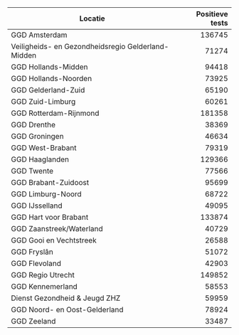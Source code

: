 | Locatie | Positieve tests |
|---------|----------------:|
| GGD Amsterdam                            | 136745 |
| Veiligheids- en Gezondheidsregio Gelderland-Midden | 71274 |
| GGD Hollands-Midden                      | 94418 |
| GGD Hollands-Noorden                     | 73925 |
| GGD Gelderland-Zuid                      | 65190 |
| GGD Zuid-Limburg                         | 60261 |
| GGD Rotterdam-Rijnmond                   | 181358 |
| GGD Drenthe                              | 38369 |
| GGD Groningen                            | 46634 |
| GGD West-Brabant                         | 79319 |
| GGD Haaglanden                           | 129366 |
| GGD Twente                               | 77566 |
| GGD Brabant-Zuidoost                     | 95699 |
| GGD Limburg-Noord                        | 68722 |
| GGD IJsselland                           | 49095 |
| GGD Hart voor Brabant                    | 133874 |
| GGD Zaanstreek/Waterland                 | 40729 |
| GGD Gooi en Vechtstreek                  | 26588 |
| GGD Fryslân                              | 51072 |
| GGD Flevoland                            | 42903 |
| GGD Regio Utrecht                        | 149852 |
| GGD Kennemerland                         | 58553 |
| Dienst Gezondheid & Jeugd ZHZ            | 59959 |
| GGD Noord- en Oost-Gelderland            | 78924 |
| GGD Zeeland                              | 33487 |
